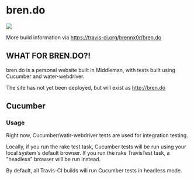 # bren.do
![](https://travis-ci.org/brennx0r/bren.do.svg?branch=master)

More build information via https://travis-ci.org/brennx0r/bren.do

## WHAT FOR BREN.DO?!
bren.do is a personal website built in Middleman, with tests built 
using Cucumber and water-webdriver.

The site has not yet been deployed, but will exist as http://bren.do

## Cucumber
### Usage
Right now, Cucumber/watir-webdriver tests are used for integration testing.

Locally, if you run the rake test task, Cucumber tests will be run using your local system's
default browser. If you run the rake TravisTest task, a "headless" browser will be run instead.

By default, all Travis-CI builds will run Cucumber tests in headless mode.



